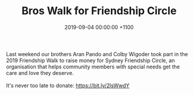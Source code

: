---
layout: post
title: "Bros Walk for Friendship Circle"
date: 2019-09-04 00:00:00 +1100
image: https://i.imgur.com/E3OHJD1.jpg
body: "Last weekend our brothers Aran Pando and Colby Wigoder took part in the 2019 Friendship Walk to raise money for Sydney Friendship Circle, an organisation that helps community members with special needs get the care and love they deserve.
<br /><br />
It's never too late to donate: https://bit.ly/2lsWwdY"
---